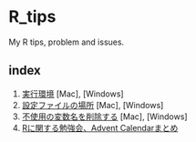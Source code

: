 R_tips
======

My R tips, problem and issues.

## index

1. [実行環境](https://github.com/uribo/R_tips/issues/2) [Mac], [Windows]
2. [設定ファイルの場所](https://github.com/uribo/R_tips/issues/1) [Mac], [Windows]
3. [不使用の変数名を削除する](https://github.com/uribo/R_tips/issues/3) [Mac], [Windows]
4. [Rに関する勉強会、Advent Calendarまとめ](https://github.com/uribo/R_tips/issues/4)
